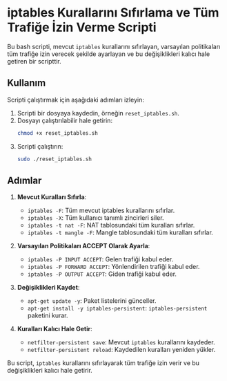# iptables Kurallarını Sıfırlama ve Tüm Trafiğe İzin Verme Scripti

Bu bash scripti, mevcut `iptables` kurallarını sıfırlayan, varsayılan politikaları tüm trafiğe izin verecek şekilde ayarlayan ve bu değişiklikleri kalıcı hale getiren bir scripttir. 

## Kullanım

Scripti çalıştırmak için aşağıdaki adımları izleyin:

1. Scripti bir dosyaya kaydedin, örneğin `reset_iptables.sh`.
2. Dosyayı çalıştırılabilir hale getirin:
    ```bash
    chmod +x reset_iptables.sh
    ```
3. Scripti çalıştırın:
    ```bash
    sudo ./reset_iptables.sh
    ```

## Adımlar

1. **Mevcut Kuralları Sıfırla**: 
    - `iptables -F`: Tüm mevcut iptables kurallarını sıfırlar.
    - `iptables -X`: Tüm kullanıcı tanımlı zincirleri siler.
    - `iptables -t nat -F`: NAT tablosundaki tüm kuralları sıfırlar.
    - `iptables -t mangle -F`: Mangle tablosundaki tüm kuralları sıfırlar.

2. **Varsayılan Politikaları ACCEPT Olarak Ayarla**:
    - `iptables -P INPUT ACCEPT`: Gelen trafiği kabul eder.
    - `iptables -P FORWARD ACCEPT`: Yönlendirilen trafiği kabul eder.
    - `iptables -P OUTPUT ACCEPT`: Giden trafiği kabul eder.

3. **Değişiklikleri Kaydet**:
    - `apt-get update -y`: Paket listelerini günceller.
    - `apt-get install -y iptables-persistent`: `iptables-persistent` paketini kurar.

4. **Kuralları Kalıcı Hale Getir**:
    - `netfilter-persistent save`: Mevcut `iptables` kurallarını kaydeder.
    - `netfilter-persistent reload`: Kaydedilen kuralları yeniden yükler.

Bu script, `iptables` kurallarını sıfırlayarak tüm trafiğe izin verir ve bu değişiklikleri kalıcı hale getirir.

